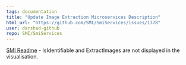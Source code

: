 ```yaml
---
tags: documentation
title: "Update Image Extraction Microservices Description"
html_url: "https://github.com/SMI/SmiServices/issues/1378"
user: darshad-github
repo: SMI/SmiServices
---
```


[SMI Readme](https://github.com/SMI/SmiServices/blob/master/README.md#21-deliverable-solution--design) - IsIdentifiable and ExtractImages are not displayed in the visualisation.